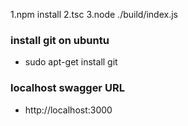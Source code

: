 1.npm install
2.tsc
3.node ./build/index.js

### install git on ubuntu ###
* sudo apt-get install git
### localhost swagger URL ###
* http://localhost:3000
